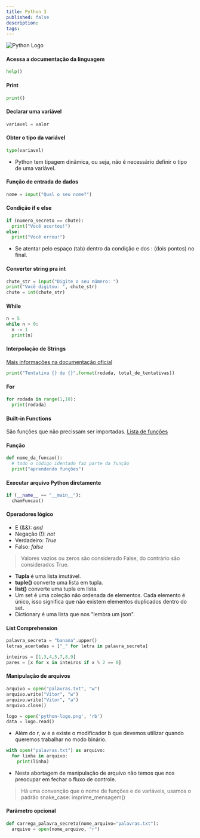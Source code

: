 ```yaml
---
title: Python 3
published: false
description:
tags:
---
```


![Python Logo](https://i.imgur.com/AnQzJUL.png)

#### Acessa a documentação da linguagem

```python
help()
```

#### Print

```python
print()
```

#### Declarar uma variável

```python
variavel = valor
```

#### Obter o tipo da variável

```python
type(variavel)
```

- Python tem tipagem dinâmica, ou seja, não é necessário definir o tipo de uma variável.

#### Função de entrada de dados

```python
nome = input("Qual o seu nome?")
```

#### Condição if e else

```python
if (numero_secreto == chute):
  print("Você acertou!")
else:
  print("Você errou!")
```

- Se atentar pelo espaço (tab) dentro da condição e dos : (dois pontos) no final.

#### Converter string pra int

```python
chute_str = input("Digite o seu número: ")
print("Você digitou: ", chute_str)
chute = int(chute_str)
```

#### While

```python
n = 5
while n > 0:
  n -= 1
  print(n)

```

#### Interpolação de Strings

[Mais informações na documentação oficial](https://docs.python.org/3/library/string.html#formatexamples)

```python
print("Tentativa {} de {}".format(rodada, total_de_tentativas))

```

#### For

```python
for rodada in range(1,10):
  print(rodada)
```

#### Built-in Functions

São funções que não precissam ser importadas.
[Lista de funções](https://docs.python.org/3/library/functions.html)

#### Função

```python
def nome_da_funcao():
  # todo o código identado faz parte da função
  print("aprendendo funções")
```

#### Executar arquivo Python diretamente

```python
if (__name__ == "__main__"):
  chamFuncao()
```

#### Operadores lógico

- E (&&): _and_
- Negação (!): _not_
- Verdadeiro: _True_
- Falso: _false_

> Valores vazios ou zeros são considerado False, do contrário são considerados True.

- **Tupla** é uma lista imutável.
- **tuple()** converte uma lista em tupla.
- **list()** converte uma tupla em lista.
- Um set é uma coleção não ordenada de elementos. Cada elemento é único, isso significa que não existem elementos duplicados dentro do set.
- Dictionary é uma lista que nos "lembra um json".

#### List Comprehension

```python
palavra_secreta = "banana".upper()
letras_acertadas = ["_" for letra in palavra_secreta]
```

```python
inteiros = [1,3,4,5,7,8,9]
pares = [x for x in inteiros if x % 2 == 0]
```

#### Manipulação de arquivos

```python
arquivo = open("palavras.txt", "w")
arquivo.write("Vitor", "w")
arquivo.write("Vitor", "a")
arquivo.close()

logo = open('python-logo.png', 'rb')
data = logo.read()
```

- Além do r, w e a existe o modificador b que devemos utilizar quando queremos trabalhar no modo binário.

```python
with open("palavras.txt") as arquivo:
  for linha in arquivo:
    print(linha)
```

- Nesta abortagem de manipulação de arquivo não temos que nos preocupar em fechar o fluxo de controle.

> Há uma convenção que o nome de funções e de variáveis, usamos o padrão snake_case: imprime_mensagem()

#### Parâmetro opcional

```python
def carrega_palavra_secreta(nome_arquivo="palavras.txt"):
  arquivo = open(nome_arquivo, "r")
```
